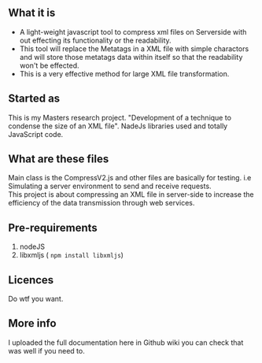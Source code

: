 What it is
----------
* A light-weight javascript tool to compress xml files on Serverside with out effecting its functionality or the readability.
* This tool will replace the Metatags in a XML file with simple charactors and will store those metatags data within itself so that the readability won't be effected.
* This is a very effective method for large XML file transformation.

Started as
----------

This is my Masters research project. "Development of a technique to condense the size of an XML file".
NadeJs libraries used and totally JavaScript code. 

What are these files
--------------------

Main class is the CompressV2.js and other files are basically for testing. i.e Simulating a server environment to send and receive requests.  
This project is about compressing an XML file in server-side to increase the efficiency of the data transmission through web services.

Pre-requirements
----------------

1.  nodeJS
2.  libxmljs ( <code>npm install libxmljs</code>)

Licences
--------

Do wtf you want.

More info
---------

I uploaded the full documentation here in Github wiki you can check that was well if you need to. 
